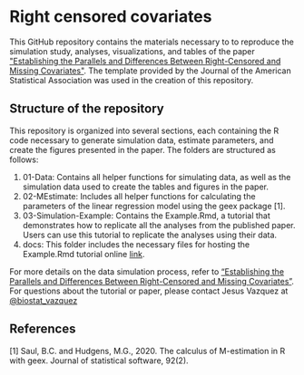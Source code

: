 Right censored covariates
================

This GitHub repository contains the materials necessary to 
to reproduce the simulation study, analyses, visualizations, and
tables of the paper ["Establishing the Parallels and Differences Between 
Right-Censored and Missing Covariates"](https://arxiv.org/abs/2409.04684). The template provided by the Journal of the 
American Statistical Association was used in the creation of this repository.

## Structure of the repository

This repository is organized into several sections, each containing the R code necessary to generate simulation data, estimate parameters, and create the figures presented in the paper. The folders are structured as follows:

1.	  01-Data: Contains all helper functions for simulating data, as well as the simulation data used to create the tables and figures in the paper.
2.	  02-MEstimate: Includes all helper functions for calculating the parameters of the linear regression model using the geex package [1].
3.	  03-Simulation-Example: Contains the Example.Rmd, a tutorial that demonstrates how to replicate all the analyses from the published paper. Users can use this tutorial to replicate the analyses using their data. 
4.    docs: This folder includes the necessary files for hosting the Example.Rmd tutorial online [link](https://jesusepfvazquez.github.io/right-censored-covariates/#1_Introduction).

For more details on the data simulation process, refer to [“Establishing the Parallels and Differences Between Right-Censored and Missing Covariates”](https://arxiv.org/abs/2409.04684). For questions about the tutorial or paper, please contact Jesus Vazquez at [@biostat_vazquez](https://x.com/biostat_vazquez)

## References

[1] Saul, B.C. and Hudgens, M.G., 2020. The calculus of M-estimation in R with geex. Journal of statistical software, 92(2).
